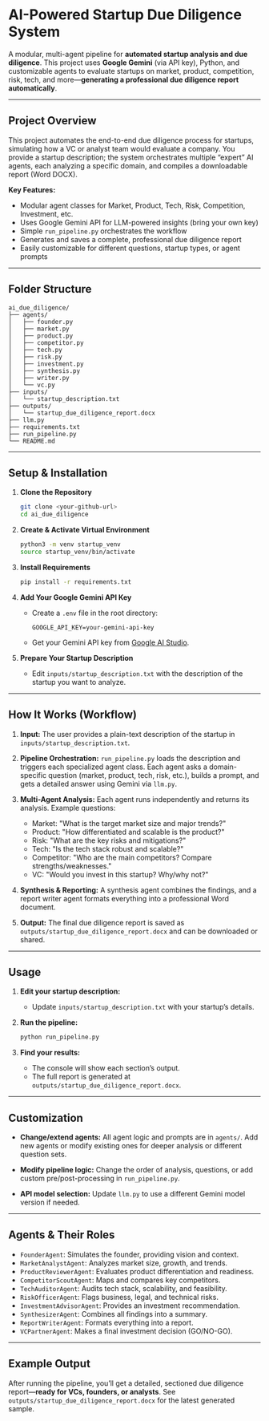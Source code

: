 # AI-Powered Startup Due Diligence System

A modular, multi-agent pipeline for **automated startup analysis and due diligence**. This project uses **Google Gemini** (via API key), Python, and customizable agents to evaluate startups on market, product, competition, risk, tech, and more—**generating a professional due diligence report automatically**.

---

## Project Overview

This project automates the end-to-end due diligence process for startups, simulating how a VC or analyst team would evaluate a company. You provide a startup description; the system orchestrates multiple “expert” AI agents, each analyzing a specific domain, and compiles a downloadable report (Word DOCX).

**Key Features:**

* Modular agent classes for Market, Product, Tech, Risk, Competition, Investment, etc.
* Uses Google Gemini API for LLM-powered insights (bring your own key)
* Simple `run_pipeline.py` orchestrates the workflow
* Generates and saves a complete, professional due diligence report
* Easily customizable for different questions, startup types, or agent prompts

---

## Folder Structure

```text
ai_due_diligence/
├── agents/
│   ├── founder.py
│   ├── market.py
│   ├── product.py
│   ├── competitor.py
│   ├── tech.py
│   ├── risk.py
│   ├── investment.py
│   ├── synthesis.py
│   ├── writer.py
│   └── vc.py
├── inputs/
│   └── startup_description.txt
├── outputs/
│   └── startup_due_diligence_report.docx
├── llm.py
├── requirements.txt
├── run_pipeline.py
└── README.md
```

---

## Setup & Installation

1. **Clone the Repository**

   ```bash
   git clone <your-github-url>
   cd ai_due_diligence
   ```

2. **Create & Activate Virtual Environment**

   ```bash
   python3 -m venv startup_venv
   source startup_venv/bin/activate
   ```

3. **Install Requirements**

   ```bash
   pip install -r requirements.txt
   ```

4. **Add Your Google Gemini API Key**

   * Create a `.env` file in the root directory:

     ```
     GOOGLE_API_KEY=your-gemini-api-key
     ```
   * Get your Gemini API key from [Google AI Studio](https://aistudio.google.com/app/apikey).

5. **Prepare Your Startup Description**

   * Edit `inputs/startup_description.txt` with the description of the startup you want to analyze.

---

## How It Works (Workflow)

1. **Input:**
   The user provides a plain-text description of the startup in `inputs/startup_description.txt`.

2. **Pipeline Orchestration:**
   `run_pipeline.py` loads the description and triggers each specialized agent class.
   Each agent asks a domain-specific question (market, product, tech, risk, etc.), builds a prompt, and gets a detailed answer using Gemini via `llm.py`.

3. **Multi-Agent Analysis:**
   Each agent runs independently and returns its analysis.
   Example questions:

   * Market: "What is the target market size and major trends?"
   * Product: "How differentiated and scalable is the product?"
   * Risk: "What are the key risks and mitigations?"
   * Tech: "Is the tech stack robust and scalable?"
   * Competitor: "Who are the main competitors? Compare strengths/weaknesses."
   * VC: "Would you invest in this startup? Why/why not?"

4. **Synthesis & Reporting:**
   A synthesis agent combines the findings, and a report writer agent formats everything into a professional Word document.

5. **Output:**
   The final due diligence report is saved as `outputs/startup_due_diligence_report.docx` and can be downloaded or shared.

---

## Usage

1. **Edit your startup description:**

   * Update `inputs/startup_description.txt` with your startup’s details.

2. **Run the pipeline:**

   ```bash
   python run_pipeline.py
   ```

3. **Find your results:**

   * The console will show each section’s output.
   * The full report is generated at `outputs/startup_due_diligence_report.docx`.

---

## Customization

* **Change/extend agents:**
  All agent logic and prompts are in `agents/`.
  Add new agents or modify existing ones for deeper analysis or different question sets.

* **Modify pipeline logic:**
  Change the order of analysis, questions, or add custom pre/post-processing in `run_pipeline.py`.

* **API model selection:**
  Update `llm.py` to use a different Gemini model version if needed.

---

## Agents & Their Roles

* `FounderAgent`: Simulates the founder, providing vision and context.
* `MarketAnalystAgent`: Analyzes market size, growth, and trends.
* `ProductReviewerAgent`: Evaluates product differentiation and readiness.
* `CompetitorScoutAgent`: Maps and compares key competitors.
* `TechAuditorAgent`: Audits tech stack, scalability, and feasibility.
* `RiskOfficerAgent`: Flags business, legal, and technical risks.
* `InvestmentAdvisorAgent`: Provides an investment recommendation.
* `SynthesizerAgent`: Combines all findings into a summary.
* `ReportWriterAgent`: Formats everything into a report.
* `VCPartnerAgent`: Makes a final investment decision (GO/NO-GO).

---

## Example Output

After running the pipeline, you’ll get a detailed, sectioned due diligence report—**ready for VCs, founders, or analysts**.
See `outputs/startup_due_diligence_report.docx` for the latest generated sample.


